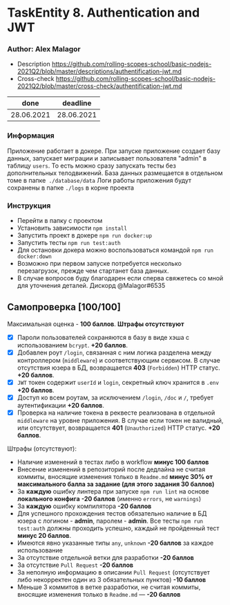 # TaskEntity 8. Authentication and JWT

### Author: Alex Malagor

- Description https://github.com/rolling-scopes-school/basic-nodejs-2021Q2/blob/master/descriptions/authentification-jwt.md
- Cross-check https://github.com/rolling-scopes-school/basic-nodejs-2021Q2/blob/master/cross-check/authentification-jwt.md

| done         | deadline   |
|-------------|------------|
|28.06.2021 | 28.06.2021 |

### Информация
Приложение работает в докере. 
При запуске приложение создает базу данных, запускает миграции и записывает пользователя "admin" в таблицу `users`. То есть можно сразу запускать тесты без дополнительных телодвижений.
База данных размещается в отдельном томе в папке` ./database/data`
Логи работы приложения будут сохранены в папке `./logs` в корне проекта

### Инструкция
- Перейти в папку с проектом
- Установить зависимости `npm install`
- Запустить проект в докере `npm run docker:up`
- Запустить тесты `npm run test:auth`
- Для остановки докера можно воспользоваться командой `npm run docker:down`
- Возможно при первом запуске потребуется несколько перезагрузок, прежде чем стартанет база данных.
- В случае вопросов буду благодарен если сперва свяжетесь со мной для уточнения деталей. Дискорд @Malagor#6535

## Самопроверка [100/100]
Максимальная оценка - **100 баллов**. 
**Штрафы отсутствуют**

- [x] Пароли пользователей сохраняются в базу в виде хэша с использованием `bcrypt`. **+20 баллов**.
- [x] Добавлен роут `/login`, связанная с ним логика разделена между контроллером (`middleware`) и соответствующим сервисом. В случае отсутствия юзера в БД, возвращается **403** (`Forbidden`) HTTP статус. **+20 баллов**.
- [x] `JWT` токен содержит `userId` и `login`, секретный ключ хранится в `.env` **+20 баллов**.
- [x] Доступ ко всем роутам, за исключением `/login`, `/doc` и `/`, требует аутентификации **+20 баллов**.
- [x] Проверка на наличие токена в реквесте реализована в отдельной `middleware` на уровне приложения. В случае если токен не валидный, или отсутствует, возвращается **401** (`Unauthorized`) HTTP статус. **+20 баллов**.

Штрафы (отсутствуют):
* Наличие изменений в тестах либо в workflow **минус 100 баллов**
* Внесение изменений в репозиторий после дедлайна не считая коммиты, вносящие изменения только в `Readme.md` **минус 30% от максимального балла за задание (для этого задания 30 баллов)**
* За **каждую** ошибку линтера при запуске `npm run lint` на основе **локального конфига** **-20 баллов** (именно `errors`, не `warnings`)
* За **каждую** ошибку компилятора **-20 баллов**
* Для успешного прохождения тестов обязательно наличие в БД юзера с логином - **admin**, паролем - **admin**. Все тесты `npm run test:auth` должны проходить успешно, каждый не пройденный тест **минус 20 баллов**.
* Имеются явно указанные типы `any`, `unknown` **-20 баллов** за каждое использование
* За отсутствие отдельной ветки для разработки **-20 баллов**
* За отсутствие `Pull Request` **-20 баллов**
* За неполную информацию в описании `Pull Request` (отсутствует либо некорректен один из 3 обязательных пунктов) **-10 баллов**
* Меньше 3 коммитов в ветке разработки, не считая коммиты, вносящие изменения только в `Readme.md` — **-20 баллов**

